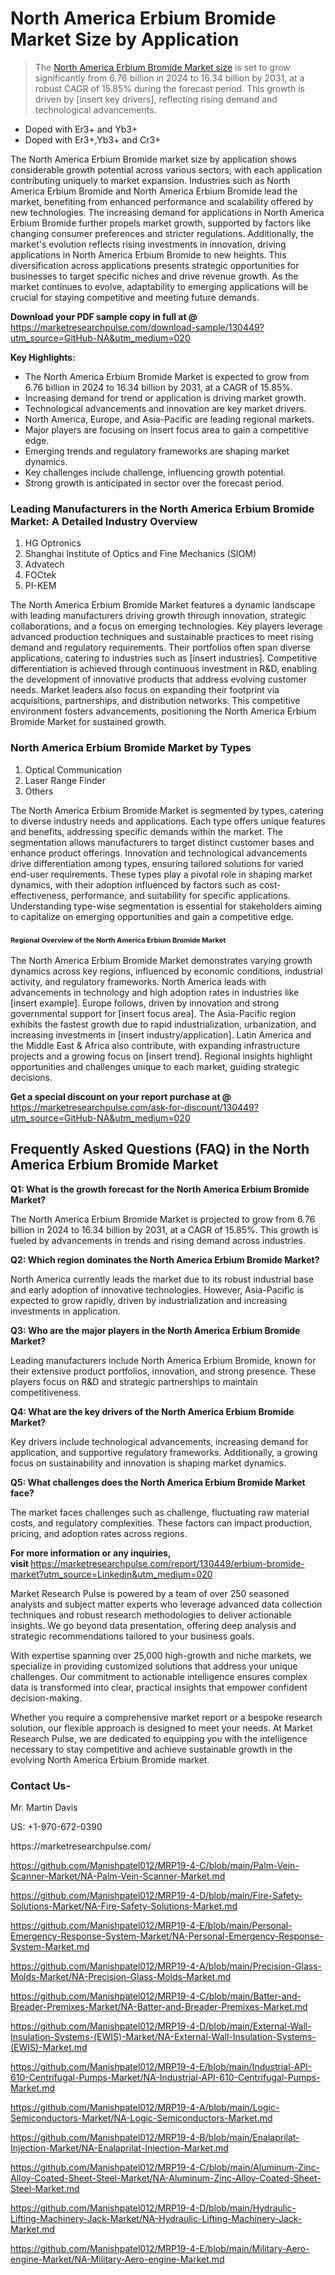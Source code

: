 <h1>North America Erbium Bromide Market&nbsp;Size by Application</h1><blockquote><p>The <a href="https://marketresearchpulse.com/download-sample/130449?utm_source=GitHub-NA&amp;utm_medium=020">North America Erbium Bromide Market size</a> is set to grow significantly from 6.76 billion in 2024 to 16.34 billion by 2031, at a robust CAGR of 15.85% during the forecast period. This growth is driven by [insert key drivers], reflecting rising demand and technological advancements.</p></blockquote><ul><li>Doped with Er3+ and Yb3+<li> Doped with Er3+,Yb3+ and Cr3+</li></ul><p>The North America Erbium Bromide market size by application shows considerable growth potential across various sectors, with each application contributing uniquely to market expansion. Industries such as North America Erbium Bromide and North America Erbium Bromide lead the market, benefiting from enhanced performance and scalability offered by new technologies. The increasing demand for applications in North America Erbium Bromide further propels market growth, supported by factors like changing consumer preferences and stricter regulations. Additionally, the market's evolution reflects rising investments in innovation, driving applications in North America Erbium Bromide to new heights. This diversification across applications presents strategic opportunities for businesses to target specific niches and drive revenue growth. As the market continues to evolve, adaptability to emerging applications will be crucial for staying competitive and meeting future demands.</p><p><strong>Download your PDF sample copy in full at @ </strong><a href="https://marketresearchpulse.com/download-sample/130449?utm_source=GitHub-NA&amp;utm_medium=020">https://marketresearchpulse.com/download-sample/130449?utm_source=GitHub-NA&amp;utm_medium=020</a></p><p><strong>Key Highlights: </strong></p><ul><li>The North America Erbium Bromide Market is expected to grow from 6.76 billion in 2024 to 16.34 billion by 2031, at a CAGR of 15.85%.</li><li>Increasing demand for trend or application is driving market growth.</li><li>Technological advancements and innovation are key market drivers.</li><li>North America, Europe, and Asia-Pacific are leading regional markets.</li><li>Major players are focusing on insert focus area to gain a competitive edge.</li><li>Emerging trends and regulatory frameworks are shaping market dynamics.</li><li>Key challenges include challenge, influencing growth potential.</li><li>Strong growth is anticipated in sector over the forecast period.</li></ul><h3>Leading Manufacturers in the North America Erbium Bromide Market: A Detailed Industry Overview</h3><ol><li>HG Optronics</li><li>Shanghai Institute of Optics and Fine Mechanics (SIOM)</li><li>Advatech</li><li>FOCtek</li><li>PI-KEM</li></ol><div class="flex max-w-full flex-col flex-grow"><div class="min-h-8 text-message flex w-full flex-col items-end gap-2 whitespace-normal break-words [.text-message+&amp;]:mt-5" dir="auto" data-message-author-role="assistant" data-message-id="fd8432e4-4910-450d-b182-61b7bfb0a01f" data-message-model-slug="gpt-4o"><div class="flex w-full flex-col gap-1 empty:hidden first:pt-[3px]"><div class="markdown prose w-full break-words dark:prose-invert light"><p>The North America Erbium Bromide Market features a dynamic landscape with leading manufacturers driving growth through innovation, strategic collaborations, and a focus on emerging technologies. Key players leverage advanced production techniques and sustainable practices to meet rising demand and regulatory requirements. Their portfolios often span diverse applications, catering to industries such as [insert industries]. Competitive differentiation is achieved through continuous investment in R&amp;D, enabling the development of innovative products that address evolving customer needs. Market leaders also focus on expanding their footprint via acquisitions, partnerships, and distribution networks. This competitive environment fosters advancements, positioning the North America Erbium Bromide Market for sustained growth.</p></div></div></div></div><h3>North America Erbium Bromide Market by Types</h3><ol><li>Optical Communication<li> Laser Range Finder<li> Others</li></ol><div class="flex max-w-full flex-col flex-grow"><div class="min-h-8 text-message flex w-full flex-col items-end gap-2 whitespace-normal break-words [.text-message+&amp;]:mt-5" dir="auto" data-message-author-role="assistant" data-message-id="084470be-0bb7-4664-bddf-5156b4f41249" data-message-model-slug="gpt-4o-mini"><div class="flex w-full flex-col gap-1 empty:hidden first:pt-[3px]"><div class="markdown prose w-full break-words dark:prose-invert light"><p>The North America Erbium Bromide Market is segmented by types, catering to diverse industry needs and applications. Each type offers unique features and benefits, addressing specific demands within the market. The segmentation allows manufacturers to target distinct customer bases and enhance product offerings. Innovation and technological advancements drive differentiation among types, ensuring tailored solutions for varied end-user requirements. These types play a pivotal role in shaping market dynamics, with their adoption influenced by factors such as cost-effectiveness, performance, and suitability for specific applications. Understanding type-wise segmentation is essential for stakeholders aiming to capitalize on emerging opportunities and gain a competitive edge.</p></div></div></div></div><h3><span style="font-size: 11px;">Regional Overview of the North America Erbium Bromide Market</span></h3><div class="flex max-w-full flex-col flex-grow"><div class="min-h-8 text-message flex w-full flex-col items-end gap-2 whitespace-normal break-words [.text-message+&amp;]:mt-5" dir="auto" data-message-author-role="assistant" data-message-id="e9038762-ce64-4e30-91c9-9bd413514231" data-message-model-slug="gpt-4o-mini"><div class="flex w-full flex-col gap-1 empty:hidden first:pt-[3px]"><div class="markdown prose w-full break-words dark:prose-invert light"><p>The North America Erbium Bromide Market demonstrates varying growth dynamics across key regions, influenced by economic conditions, industrial activity, and regulatory frameworks. North America leads with advancements in technology and high adoption rates in industries like [insert example]. Europe follows, driven by innovation and strong governmental support for [insert focus area]. The Asia-Pacific region exhibits the fastest growth due to rapid industrialization, urbanization, and increasing investments in [insert industry/application]. Latin America and the Middle East &amp; Africa also contribute, with expanding infrastructure projects and a growing focus on [insert trend]. Regional insights highlight opportunities and challenges unique to each market, guiding strategic decisions.</p></div></div></div></div><p><strong>Get a special discount on your report purchase at @ </strong><a href="https://marketresearchpulse.com/ask-for-discount/130449?utm_source=GitHub-NA&amp;utm_medium=020">https://marketresearchpulse.com/ask-for-discount/130449?utm_source=GitHub-NA&amp;utm_medium=020</a></p><h2>Frequently Asked Questions (FAQ) in the North America Erbium Bromide Market</h2><p><strong>Q1: What is the growth forecast for the North America Erbium Bromide Market?</strong></p><p>The North America Erbium Bromide Market is projected to grow from 6.76 billion in 2024 to 16.34 billion by 2031, at a CAGR of 15.85%. This growth is fueled by advancements in trends and rising demand across industries.</p><p><strong>Q2: Which region dominates the North America Erbium Bromide Market?</strong></p><p>North America currently leads the market due to its robust industrial base and early adoption of innovative technologies. However, Asia-Pacific is expected to grow rapidly, driven by industrialization and increasing investments in application.</p><p><strong>Q3: Who are the major players in the North America Erbium Bromide Market?</strong></p><p>Leading manufacturers include North America Erbium Bromide, known for their extensive product portfolios, innovation, and strong presence. These players focus on R&amp;D and strategic partnerships to maintain competitiveness.</p><p><strong>Q4: What are the key drivers of the North America Erbium Bromide Market?</strong></p><p>Key drivers include technological advancements, increasing demand for application, and supportive regulatory frameworks. Additionally, a growing focus on sustainability and innovation is shaping market dynamics.</p><p><strong>Q5: What challenges does the North America Erbium Bromide Market face?</strong></p><p>The market faces challenges such as challenge, fluctuating raw material costs, and regulatory complexities. These factors can impact production, pricing, and adoption rates across regions.</p><p><strong>For more information or any inquiries, visit&nbsp;</strong><a href="https://marketresearchpulse.com/report/130449/erbium-bromide-market?utm_source=Linkedin&utm_medium=020">https://marketresearchpulse.com/report/130449/erbium-bromide-market?utm_source=Linkedin&utm_medium=020</a></p><p>Market Research Pulse is powered by a team of over 250 seasoned analysts and subject matter experts who leverage advanced data collection techniques and robust research methodologies to deliver actionable insights. We go beyond data presentation, offering deep analysis and strategic recommendations tailored to your business goals.</p><p>With expertise spanning over 25,000 high-growth and niche markets, we specialize in providing customized solutions that address your unique challenges. Our commitment to actionable intelligence ensures complex data is transformed into clear, practical insights that empower confident decision-making.</p><p>Whether you require a comprehensive market report or a bespoke research solution, our flexible approach is designed to meet your needs. At Market Research Pulse, we are dedicated to equipping you with the intelligence necessary to stay competitive and achieve sustainable growth in the evolving North America Erbium Bromide market.</p><h3><strong>Contact Us-</strong></h3><p>Mr. Martin Davis</p><p>US: +1-970-672-0390</p><p>https://marketresearchpulse.com/</p><p><a href="https://github.com/Manishpatel012/MRP19-4-C/blob/main/Palm-Vein-Scanner-Market/NA-Palm-Vein-Scanner-Market.md">https://github.com/Manishpatel012/MRP19-4-C/blob/main/Palm-Vein-Scanner-Market/NA-Palm-Vein-Scanner-Market.md</a></p><p><a href="https://github.com/Manishpatel012/MRP19-4-D/blob/main/Fire-Safety-Solutions-Market/NA-Fire-Safety-Solutions-Market.md">https://github.com/Manishpatel012/MRP19-4-D/blob/main/Fire-Safety-Solutions-Market/NA-Fire-Safety-Solutions-Market.md</a></p><p><a href="https://github.com/Manishpatel012/MRP19-4-E/blob/main/Personal-Emergency-Response-System-Market/NA-Personal-Emergency-Response-System-Market.md">https://github.com/Manishpatel012/MRP19-4-E/blob/main/Personal-Emergency-Response-System-Market/NA-Personal-Emergency-Response-System-Market.md</a></p><p><a href="https://github.com/Manishpatel012/MRP19-4-A/blob/main/Precision-Glass-Molds-Market/NA-Precision-Glass-Molds-Market.md">https://github.com/Manishpatel012/MRP19-4-A/blob/main/Precision-Glass-Molds-Market/NA-Precision-Glass-Molds-Market.md</a></p><p><a href="https://github.com/Manishpatel012/MRP19-4-C/blob/main/Batter-and-Breader-Premixes-Market/NA-Batter-and-Breader-Premixes-Market.md">https://github.com/Manishpatel012/MRP19-4-C/blob/main/Batter-and-Breader-Premixes-Market/NA-Batter-and-Breader-Premixes-Market.md</a></p><p><a href="https://github.com/Manishpatel012/MRP19-4-D/blob/main/External-Wall-Insulation-Systems-(EWIS)-Market/NA-External-Wall-Insulation-Systems-(EWIS)-Market.md">https://github.com/Manishpatel012/MRP19-4-D/blob/main/External-Wall-Insulation-Systems-(EWIS)-Market/NA-External-Wall-Insulation-Systems-(EWIS)-Market.md</a></p><p><a href="https://github.com/Manishpatel012/MRP19-4-E/blob/main/Industrial-API-610-Centrifugal-Pumps-Market/NA-Industrial-API-610-Centrifugal-Pumps-Market.md">https://github.com/Manishpatel012/MRP19-4-E/blob/main/Industrial-API-610-Centrifugal-Pumps-Market/NA-Industrial-API-610-Centrifugal-Pumps-Market.md</a></p><p><a href="https://github.com/Manishpatel012/MRP19-4-A/blob/main/Logic-Semiconductors-Market/NA-Logic-Semiconductors-Market.md">https://github.com/Manishpatel012/MRP19-4-A/blob/main/Logic-Semiconductors-Market/NA-Logic-Semiconductors-Market.md</a></p><p><a href="https://github.com/Manishpatel012/MRP19-4-B/blob/main/Enalaprilat-Injection-Market/NA-Enalaprilat-Injection-Market.md">https://github.com/Manishpatel012/MRP19-4-B/blob/main/Enalaprilat-Injection-Market/NA-Enalaprilat-Injection-Market.md</a></p><p><a href="https://github.com/Manishpatel012/MRP19-4-C/blob/main/Aluminum-Zinc-Alloy-Coated-Sheet-Steel-Market/NA-Aluminum-Zinc-Alloy-Coated-Sheet-Steel-Market.md">https://github.com/Manishpatel012/MRP19-4-C/blob/main/Aluminum-Zinc-Alloy-Coated-Sheet-Steel-Market/NA-Aluminum-Zinc-Alloy-Coated-Sheet-Steel-Market.md</a></p><p><a href="https://github.com/Manishpatel012/MRP19-4-D/blob/main/Hydraulic-Lifting-Machinery-Jack-Market/NA-Hydraulic-Lifting-Machinery-Jack-Market.md">https://github.com/Manishpatel012/MRP19-4-D/blob/main/Hydraulic-Lifting-Machinery-Jack-Market/NA-Hydraulic-Lifting-Machinery-Jack-Market.md</a></p><p><a href="https://github.com/Manishpatel012/MRP19-4-E/blob/main/Military-Aero-engine-Market/NA-Military-Aero-engine-Market.md">https://github.com/Manishpatel012/MRP19-4-E/blob/main/Military-Aero-engine-Market/NA-Military-Aero-engine-Market.md</a></p>
